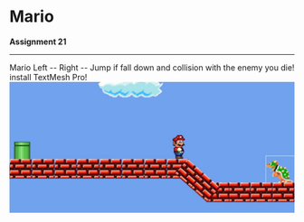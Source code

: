 # Mario

**Assignment 21**

---

Mario
Left -- Right -- Jump
if fall down and collision with the enemy you die!
install TextMesh Pro!
![Screen Shot](Capture.JPG)
